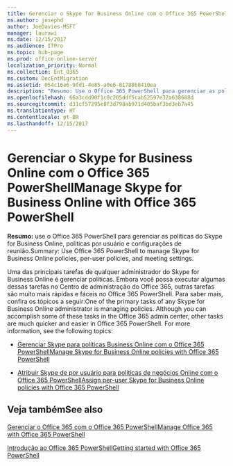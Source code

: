 ```yaml
---
title: Gerenciar o Skype for Business Online com o Office 365 PowerShell
ms.author: josephd
author: JoeDavies-MSFT
manager: laurawi
ms.date: 12/15/2017
ms.audience: ITPro
ms.topic: hub-page
ms.prod: office-online-server
localization_priority: Normal
ms.collection: Ent_O365
ms.custom: DecEntMigration
ms.assetid: 054c16e6-9fd1-4e85-a0e6-81788b8410ea
description: "Resumo: Use o Office 365 PowerShell para gerenciar as políticas do Skype for Business online, políticas por usuário e configurações da reunião."
ms.openlocfilehash: 66a3cdd90f1c0c205ddf5cab52597e32a638688d
ms.sourcegitcommit: d31cf57295e8f3d798ab971d405baf3bd3eb7a45
ms.translationtype: HT
ms.contentlocale: pt-BR
ms.lasthandoff: 12/15/2017
---
```

# <a name="manage-skype-for-business-online-with-office-365-powershell"></a><span data-ttu-id="9ba34-103">Gerenciar o Skype for Business Online com o Office 365 PowerShell</span><span class="sxs-lookup"><span data-stu-id="9ba34-103">Manage Skype for Business Online with Office 365 PowerShell</span></span>

 <span data-ttu-id="9ba34-104">**Resumo:** use o Office 365 PowerShell para gerenciar as políticas do Skype for Business Online, políticas por usuário e configurações de reunião.</span><span class="sxs-lookup"><span data-stu-id="9ba34-104">Summary: Use Office 365 PowerShell to manage Skype for Business Online policies, per-user policies, and meeting settings.</span></span>
  
<span data-ttu-id="9ba34-p101">Uma das principais tarefas de qualquer administrador do Skype for Business Online é gerenciar políticas. Embora você possa executar algumas dessas tarefas no Centro de administração do Office 365, outras tarefas são muito mais rápidas e fáceis no Office 365 PowerShell. Para saber mais, confira os tópicos a seguir:</span><span class="sxs-lookup"><span data-stu-id="9ba34-p101">One of the primary tasks of any Skype for Business Online administrator is managing policies. Although you can accomplish some of these tasks in the Office 365 admin center, other tasks are much quicker and easier in Office 365 PowerShell. For more information, see the following topics:</span></span>
  
- [<span data-ttu-id="9ba34-108">Gerenciar Skype para políticas Business Online com o Office 365 PowerShell</span><span class="sxs-lookup"><span data-stu-id="9ba34-108">Manage Skype for Business Online policies with Office 365 PowerShell</span></span>](manage-skype-for-business-online-policies-with-office-365-powershell.md)
    
- [<span data-ttu-id="9ba34-109">Atribuir Skype de por usuário para políticas de negócios Online com o Office 365 PowerShell</span><span class="sxs-lookup"><span data-stu-id="9ba34-109">Assign per-user Skype for Business Online policies with Office 365 PowerShell</span></span>](assign-per-user-skype-for-business-online-policies-with-office-365-powershell.md)
    
## <a name="see-also"></a><span data-ttu-id="9ba34-110">Veja também</span><span class="sxs-lookup"><span data-stu-id="9ba34-110">See also</span></span>

#### 

[<span data-ttu-id="9ba34-111">Gerenciar o Office 365 com o Office 365 PowerShell</span><span class="sxs-lookup"><span data-stu-id="9ba34-111">Manage Office 365 with Office 365 PowerShell</span></span>](manage-office-365-with-office-365-powershell.md)
  
[<span data-ttu-id="9ba34-112">Introdução ao Office 365 PowerShell</span><span class="sxs-lookup"><span data-stu-id="9ba34-112">Getting started with Office 365 PowerShell</span></span>](getting-started-with-office-365-powershell.md)

